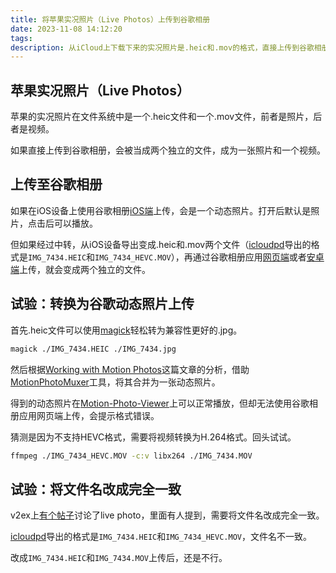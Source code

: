 ```yaml
---
title: 将苹果实况照片（Live Photos）上传到谷歌相册
date: 2023-11-08 14:12:20
tags:
description: 从iCloud上下载下来的实况照片是.heic和.mov的格式，直接上传到谷歌相册会是分开的两部分，不能像在iPhone上使用谷歌相册应用那样上传成一个动态照片。
---
```

## 苹果实况照片（Live Photos）

苹果的实况照片在文件系统中是一个.heic文件和一个.mov文件，前者是照片，后者是视频。

如果直接上传到谷歌相册，会被当成两个独立的文件，成为一张照片和一个视频。

## 上传至谷歌相册

如果在iOS设备上使用谷歌相册[iOS端](https://apps.apple.com/us/app/google-photos/id962194608)上传，会是一个动态照片。打开后默认是照片，点击后可以播放。

但如果经过中转，从iOS设备导出变成.heic和.mov两个文件（[icloudpd](https://github.com/boredazfcuk/docker-icloudpd)导出的格式是`IMG_7434.HEIC`和`IMG_7434_HEVC.MOV`），再通过谷歌相册应用[网页端](https://photo.google.com/)或者[安卓端](https://play.google.com/store/apps/details?id=com.google.android.apps.photos)上传，就会变成两个独立的文件。

## 试验：转换为谷歌动态照片上传

首先.heic文件可以使用[magick](https://imagemagick.org/)轻松转为兼容性更好的.jpg。
```bash
magick ./IMG_7434.HEIC ./IMG_7434.jpg
```

然后根据[Working with Motion Photos](https://medium.com/android-news/working-with-motion-photos-da0aa49b50c)这篇文章的分析，借助[MotionPhotoMuxer](https://github.com/mihir-io/MotionPhotoMuxer)工具，将其合并为一张动态照片。

得到的动态照片在[Motion-Photo-Viewer](https://github.com/dj0001/Motion-Photo-Viewer)上可以正常播放，但却无法使用谷歌相册应用网页端上传，会提示格式错误。

猜测是因为不支持HEVC格式，需要将视频转换为H.264格式。回头试试。
```bash
ffmpeg ./IMG_7434_HEVC.MOV -c:v libx264 ./IMG_7434.MOV
```

## 试验：将文件名改成完全一致

v2ex上[有个帖子](https://www.v2ex.com/t/895593)讨论了live photo，里面有人提到，需要将文件名改成完全一致。

[icloudpd](https://github.com/boredazfcuk/docker-icloudpd)导出的格式是`IMG_7434.HEIC`和`IMG_7434_HEVC.MOV`，文件名不一致。

改成`IMG_7434.HEIC`和`IMG_7434.MOV`上传后，还是不行。
